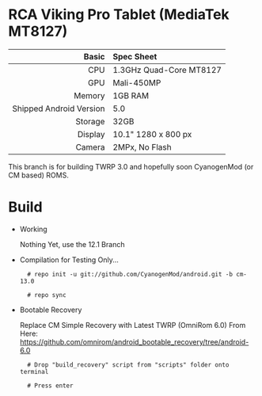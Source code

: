 RCA Viking Pro Tablet (MediaTek MT8127)
==============

Basic   | Spec Sheet
-------:|:-------------------------
CPU     | 1.3GHz Quad-Core MT8127
GPU     | Mali-450MP
Memory  | 1GB RAM
Shipped Android Version | 5.0
Storage | 32GB
Display | 10.1" 1280 x 800 px
Camera  | 2MPx, No Flash

This branch is for building TWRP 3.0 and hopefully soon CyanogenMod (or CM based) ROMS.

# Build

* Working

  Nothing Yet, use the 12.1 Branch
  
* Compilation for Testing Only...

        # repo init -u git://github.com/CyanogenMod/android.git -b cm-13.0
        
        # repo sync

* Bootable Recovery

  Replace CM Simple Recovery with Latest TWRP (OmniRom 6.0)
  From Here: https://github.com/omnirom/android_bootable_recovery/tree/android-6.0
        
        # Drop "build_recovery" script from "scripts" folder onto terminal
        
        # Press enter
